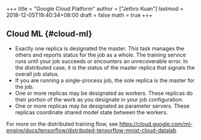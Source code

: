 +++
title = "Google Cloud Platform"
author = ["Jethro Kuan"]
lastmod = 2018-12-05T19:40:34+08:00
draft = false
math = true
+++

## Cloud ML {#cloud-ml}

-   Exactly one replica is designated the master. This task manages the
    others and reports status for the job as a whole. The training
    service runs until your job succeeds or encounters an unrecoverable
    error. In the distributed case, it is the status of the master
    replica that signals the overall job status.
-   If you are running a single-process job, the sole replica is the
    master for the job.
-   One or more replicas may be designated as workers. These replicas do
    their portion of the work as you designate in your job
    configuration.
-   One or more replicas may be designated as parameter servers. These
    replicas coordinate shared model state between the workers.

For more on the distributed training flow, see
<https://cloud.google.com/ml-engine/docs/tensorflow/distributed-tensorflow-mnist-cloud-datalab>
